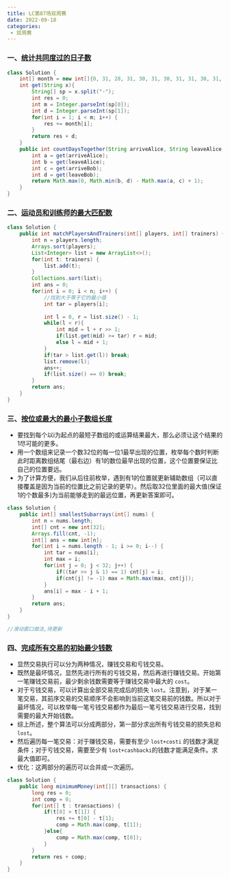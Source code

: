 ```yaml
---
title: LC第87场双周赛
date: 2022-09-18
categories: 
 - 双周赛
---
```


### 一、[统计共同度过的日子数](https://leetcode.cn/problems/count-days-spent-together/)

```java
class Solution {
    int[] month = new int[]{0, 31, 28, 31, 30, 31, 30, 31, 31, 30, 31, 30, 31};
    int get(String x){
        String[] sp = x.split("-");
        int res = 0;
        int m = Integer.parseInt(sp[0]);
        int d = Integer.parseInt(sp[1]);
        for(int i = 1; i < m; i++) {
            res += month[i];
        }
        return res + d;
    }
    public int countDaysTogether(String arriveAlice, String leaveAlice, String arriveBob, String leaveBob) {
        int a = get(arriveAlice);
        int b = get(leaveAlice);
        int c = get(arriveBob);
        int d = get(leaveBob);
        return Math.max(0, Math.min(b, d) - Math.max(a, c) + 1);
    }
}
```

### 二、[运动员和训练师的最大匹配数](https://leetcode.cn/problems/maximum-matching-of-players-with-trainers/)

```java
class Solution {
    public int matchPlayersAndTrainers(int[] players, int[] trainers) {
        int n = players.length;
        Arrays.sort(players);
        List<Integer> list = new ArrayList<>();
        for(int t: trainers) {
            list.add(t);
        }
        Collections.sort(list);
        int ans = 0;
        for(int i = 0; i < n; i++) {
            //找到大于等于它的最小值
            int tar = players[i];
            
            int l = 0, r = list.size() - 1;
            while(l < r){
                int mid = l + r >> 1;
                if(list.get(mid) >= tar) r = mid;
                else l = mid + 1;
            }
            if(tar > list.get(l)) break;
            list.remove(l);
            ans++;
            if(list.size() == 0) break;
        }
        return ans;
    }
}
```

### 三、[按位或最大的最小子数组长度](https://leetcode.cn/problems/smallest-subarrays-with-maximum-bitwise-or/)

* 要找到每个以i为起点的最短子数组的或运算结果最大，那么必须让这个结果的1尽可能的更多。
* 用一个数组来记录一个数32位的每一位1最早出现的位置，枚举每个数时判断此时距离数组结尾（最右边）有1的数位最早出现的位置，这个位置要保证比自己的位置要远。
* 为了计算方便，我们从后往前枚举，遇到有1的位置就更新辅助数组（可以直接覆盖是因为当前的位置比之前记录的更早）。然后取32位里面的最大值(保证1的个数最多)为当前能够走到的最远位置，再更新答案即可。

```java
class Solution {
    public int[] smallestSubarrays(int[] nums) {
        int n = nums.length;
        int[] cnt = new int[32];
        Arrays.fill(cnt, -1);
        int[] ans = new int[n];
        for(int i = nums.length - 1; i >= 0; i--) {
            int tar = nums[i];
            int max = i;
            for(int j = 0; j < 32; j++) {
                if((tar >> j & 1) == 1) cnt[j] = i;
                if(cnt[j] != -1) max = Math.max(max, cnt[j]);
            }
            ans[i] = max - i + 1;
        }
        return ans;
    }
}

//滑动窗口做法,待更新
```

### 四、[完成所有交易的初始最少钱数](https://leetcode.cn/problems/minimum-money-required-before-transactions/)

* 显然交易执行可以分为两种情况，赚钱交易和亏钱交易。
* 既然是最坏情况，显然先进行所有的亏钱交易，然后再进行赚钱交易。开始第一笔赚钱交易前，最少剩余钱数需要等于赚钱交易中最大的 `cost`。
* 对于亏钱交易，可以计算出全部交易完成后的损失 `lost`。注意到，对于某一笔交易，其前序交易的交易顺序不会影响到当前这笔交易前的钱数。所以对于最坏情况，可以枚举每一笔亏钱交易都作为最后一笔亏钱交易进行交易，找到需要的最大开始钱数。
* 综上所述，整个算法可以分成两部分，第一部分求出所有亏钱交易的损失总和 `lost`。
* 然后遍历每一笔交易：对于赚钱交易，需要有至少 `lost+costi` 的钱数才满足条件；对于亏钱交易，需要至少有 `lost+cashbacki`的钱数才能满足条件。求最大值即可。
* 优化：这两部分的遍历可以合并成一次遍历。

```java
class Solution {
    public long minimumMoney(int[][] transactions) {
        long res = 0;
        int comp = 0;
        for(int[] t : transactions) {
            if(t[0] > t[1]) {
                res += t[0] - t[1];
                comp = Math.max(comp, t[1]);
            }else{
                comp = Math.max(comp, t[0]);
            }
        }
        return res + comp;
    }
}
```

